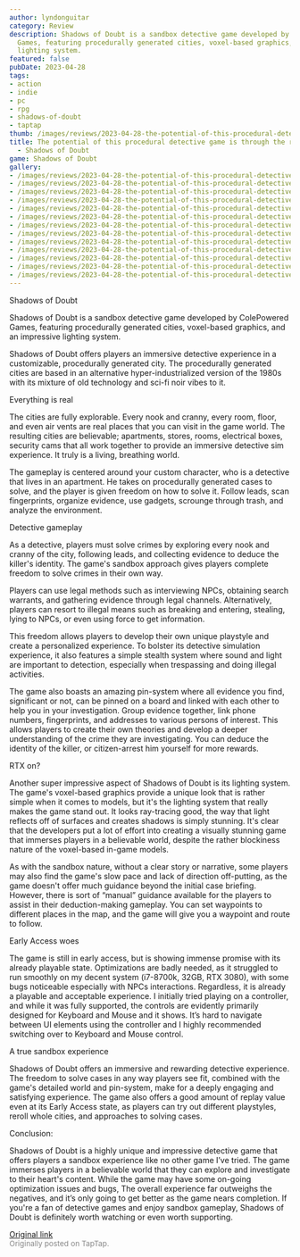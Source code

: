 ```yaml
---
author: lyndonguitar
category: Review
description: Shadows of Doubt is a sandbox detective game developed by ColePowered
  Games, featuring procedurally generated cities, voxel-based graphics, and an impressive
  lighting system.
featured: false
pubDate: 2023-04-28
tags:
- action
- indie
- pc
- rpg
- shadows-of-doubt
- taptap
thumb: /images/reviews/2023-04-28-the-potential-of-this-procedural-detective-game-is-through-the-roof--review---shadows-of--0.avif
title: The potential of this procedural detective game is through the roof! | Review
  - Shadows of Doubt
game: Shadows of Doubt
gallery:
- /images/reviews/2023-04-28-the-potential-of-this-procedural-detective-game-is-through-the-roof--review---shadows-of--0.avif
- /images/reviews/2023-04-28-the-potential-of-this-procedural-detective-game-is-through-the-roof--review---shadows-of--1.avif
- /images/reviews/2023-04-28-the-potential-of-this-procedural-detective-game-is-through-the-roof--review---shadows-of--2.avif
- /images/reviews/2023-04-28-the-potential-of-this-procedural-detective-game-is-through-the-roof--review---shadows-of--3.avif
- /images/reviews/2023-04-28-the-potential-of-this-procedural-detective-game-is-through-the-roof--review---shadows-of--4.avif
- /images/reviews/2023-04-28-the-potential-of-this-procedural-detective-game-is-through-the-roof--review---shadows-of--5.avif
- /images/reviews/2023-04-28-the-potential-of-this-procedural-detective-game-is-through-the-roof--review---shadows-of--6.avif
- /images/reviews/2023-04-28-the-potential-of-this-procedural-detective-game-is-through-the-roof--review---shadows-of--7.avif
- /images/reviews/2023-04-28-the-potential-of-this-procedural-detective-game-is-through-the-roof--review---shadows-of--8.avif
- /images/reviews/2023-04-28-the-potential-of-this-procedural-detective-game-is-through-the-roof--review---shadows-of--9.avif
- /images/reviews/2023-04-28-the-potential-of-this-procedural-detective-game-is-through-the-roof--review---shadows-of--10.avif
- /images/reviews/2023-04-28-the-potential-of-this-procedural-detective-game-is-through-the-roof--review---shadows-of--11.avif
- /images/reviews/2023-04-28-the-potential-of-this-procedural-detective-game-is-through-the-roof--review---shadows-of--12.avif
---
```

Shadows of Doubt

Shadows of Doubt is a sandbox detective game developed by ColePowered Games, featuring procedurally generated cities, voxel-based graphics, and an impressive lighting system.

Shadows of Doubt offers players an immersive detective experience in a customizable, procedurally generated city. The procedurally generated cities are based in an alternative hyper-industrialized version of the 1980s with its mixture of old technology and sci-fi noir vibes to it.

Everything is real

The cities are fully explorable. Every nook and cranny, every room, floor, and even air vents are real places that you can visit in the game world. The resulting cities are believable; apartments, stores, rooms, electrical boxes, security cams that all work together to provide an immersive detective sim experience. It truly is a living, breathing world.

The gameplay is centered around your custom character, who is a detective that lives in an apartment. He takes on procedurally generated cases to solve, and the player is given freedom on how to solve it. Follow leads, scan fingerprints, organize evidence, use gadgets, scrounge through trash, and analyze the environment.

Detective gameplay

As a detective, players must solve crimes by exploring every nook and cranny of the city, following leads, and collecting evidence to deduce the killer's identity. The game's sandbox approach gives players complete freedom to solve crimes in their own way.

Players can use legal methods such as interviewing NPCs, obtaining search warrants, and gathering evidence through legal channels. Alternatively, players can resort to illegal means such as breaking and entering, stealing, lying to NPCs, or even using force to get information.

This freedom allows players to develop their own unique playstyle and create a personalized experience. To bolster its detective simulation experience, it also features a simple stealth system where sound and light are important to detection, especially when trespassing and doing illegal activities.

The game also boasts an amazing pin-system where all evidence you find, significant or not, can be pinned on a board and linked with each other to help you in your investigation. Group evidence together, link phone numbers, fingerprints, and addresses to various persons of interest. This allows players to create their own theories and develop a deeper understanding of the crime they are investigating. You can deduce the identity of the killer, or citizen-arrest him yourself for more rewards.

RTX on?

Another super impressive aspect of Shadows of Doubt is its lighting system. The game's voxel-based graphics provide a unique look that is rather simple when it comes to models, but it's the lighting system that really makes the game stand out. It looks ray-tracing good, the way that light reflects off of surfaces and creates shadows is simply stunning. It's clear that the developers put a lot of effort into creating a visually stunning game that immerses players in a believable world, despite the rather blockiness nature of the voxel-based in-game models.

As with the sandbox nature, without a clear story or narrative, some players may also find the game's slow pace and lack of direction off-putting, as the game doesn't offer much guidance beyond the initial case briefing. However, there is sort of “manual” guidance available for the players to assist in their deduction-making gameplay. You can set waypoints to different places in the map, and the game will give you a waypoint and route to follow.

Early Access woes

The game is still in early access, but is showing immense promise with its already playable state. Optimizations are badly needed, as it struggled to run smoothly on my decent system (i7-8700k, 32GB, RTX 3080), with some bugs noticeable especially with NPCs interactions. Regardless, it is already a playable and acceptable experience. I initially tried playing on a controller, and while it was fully supported, the controls are evidently primarily designed for Keyboard and Mouse and it shows. It’s hard to navigate between UI elements using the controller and I highly recommended switching over to Keyboard and Mouse control.

A true sandbox experience

Shadows of Doubt offers an immersive and rewarding detective experience. The freedom to solve cases in any way players see fit, combined with the game's detailed world and pin-system, make for a deeply engaging and satisfying experience. The game also offers a good amount of replay value even at its Early Access state, as players can try out different playstyles, reroll whole cities, and approaches to solving cases.

Conclusion:

Shadows of Doubt is a highly unique and impressive detective game that offers players a sandbox experience like no other game I’ve tried. The game immerses players in a believable world that they can explore and investigate to their heart's content. While the game may have some on-going optimization issues and bugs, The overall experience far outweighs the negatives, and it’s only going to get better as the game nears completion. If you're a fan of detective games and enjoy sandbox gameplay, Shadows of Doubt is definitely worth watching or even worth supporting.

[Original link](https://www.taptap.io/post/5271359)<br><span style="font-size: 0.95em; color: #888;">Originally posted on TapTap.</span>